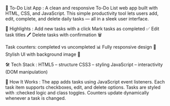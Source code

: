 📝 To-Do List App : A clean and responsive To-Do List web app built with HTML, CSS, and JavaScript.
This simple productivity tool lets users add, edit, complete, and delete daily tasks — all in a sleek user interface.

🌟 Highlights :
Add new tasks with a click
Mark tasks as completed ✅
Edit task titles 🖊️
Delete tasks with confirmation 🗑️

Task counters: completed vs uncompleted 📊
Fully responsive design 📱
Stylish UI with background image 🎨

🛠️ Tech Stack : HTML5 – structure CSS3 – styling JavaScript – interactivity (DOM manipulation)

🧠 How It Works :
The app adds tasks using JavaScript event listeners.
Each task item supports checkboxes, edit, and delete options.
Tasks are styled with :checked logic and class toggles.
Counters update dynamically whenever a task is changed.
